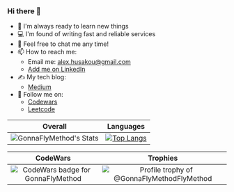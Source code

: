 ### Hi there 👋

- 🔭 I'm always ready to learn new things
- 💻 I'm found of writing fast and reliable services
- 💬 Feel free to chat me any time!
- 📫 How to reach me:
  - Email me: alex.husakou@gmail.com
  - [Add me on LinkedIn](https://www.linkedin.com/in/aliaksandr-husakou/)
- ✍️ My tech blog:
  - [Medium](https://medium.com/@alex.husakou)
- 👀 Follow me on:
  - [Codewars](https://www.codewars.com/users/GonnaFlyMethod/)
  - [Leetcode](https://leetcode.com/GonnaFlyMethod/)

Overall                    |  Languages
:-------------------------:|:-------------------------:
![GonnaFlyMethod's Stats](https://github-readme-stats.vercel.app/api?username=GonnaFlyMethod&show_icons=true)  | [![Top Langs](https://github-readme-stats.vercel.app/api/top-langs/?username=GonnaFlyMethod&langs_count=8&layout=compact)](https://github.com/GonnaFlyMethod)



CodeWars                   |  Trophies
:-------------------------:|:-------------------------:
![CodeWars badge for GonnaFlyMethod](https://www.codewars.com/users/GonnaFlyMethod/badges/large)  |  ![Profile trophy of @GonnaFlyMethodFlyMethod](https://github-profile-trophy.vercel.app/?username=GonnaFlyMethod)

